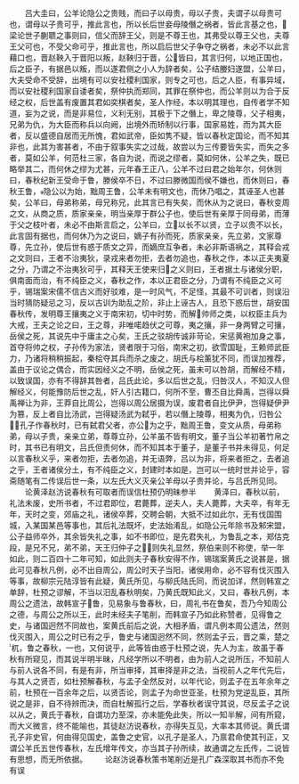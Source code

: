<!-- { "loadSidebar": true } -->
　　吕大圭曰，公羊论隐公之贵贱，而曰子以母贵，母以子贵，夫谓子以母贵可也，谓母以子贵可乎，推此言也，所以长后世妾母陵僭之祸者，皆此言基之也，梁论世子蒯聩之事则曰，信父而辞王父，则是不尊王也，其弗受以尊王父也，夫尊王父可也，不受父命可乎，推此言也，所以启后世父子争夺之祸者，未必不以此言藉口也，晋赵鞅入于晋阳以叛，赵鞅归于晋，公皆曰，其言归何，以地正国也，后之臣子，有据邑以叛，而以遂君侧之小人为辞者矣，公子结媵妇遂盟，公羊曰，大夫受命不受辞，出境有可以安社稷利国家，则专之可也，后之人臣，有事异域，而以安社稷利国家自诿者矣，祭仲执而郑同，其罪在祭仲也，而公羊则以为合于反经之权，后世盖有废置其君如奕棋者矣，圣人作经，本以明其理也，自传者学不知道，妄为之说，而是非易位，义利无别，其极于下之僭上，卑之陵尊，父子相夷，兄弟为仇，为大臣而称兵以向阙，出境外而矫制以行事，国家易姓，而为其大臣者，反以盛德自居而无所愧，君如武帝，臣如隽不疑，皆以春秋定国论，而不知其非也，此其为害甚者，不由于叙事失实之过哉，故尝以为三传要皆失实，而失之多者，莫如公羊，何范杜三家，各自为说，而说之缪者，莫如何休，公羊之失，既已略举其二，而何休之缪为尤甚，元年春王正八，公羊不过曰君之始年尔，何休则曰，春秋纪新王受命于鲁，滕侯卒不日，不过曰滕微国而侯不嫌也，而休则曰，春秋王鲁，隐公以为始，黜周王鲁，公羊未有明文也，而休乃唱之，其诬圣人也甚矣，公羊曰，母弟称弟，母兄称兄，此其言已有失矣，而休从为之说曰，春秋变周之文，从商之质，质家亲亲，明当亲厚于群公子也，使后世有亲厚于同母弟，而薄于父之枝叶者，未必不由斯言启之，公羊曰，立以长不以贤，立子以贵不以长，此言固有据也，而何休乃为之说曰，嫡子有孙而死，质家亲亲，先立弟，文家尊尊，先立孙，使后世有惑于质文之异，而嫡庶互争者，未必非斯语祸之，其释会戎之文则曰，王者不治夷狄，录戎来者勿拒，去者勿追也，春秋之作，本以正夫夷夏之分，乃谓之不治夷狄可乎，其释天王使来归之义则曰，王者据土与诸侯分职，俱南面而治，有不纯臣之义，春秋之作，本以正君臣之分，乃谓有不纯臣之义可乎，锡瑞案宋儒不信古义而好驳难，是一时风气，不足怪，其最不可训者，则误沿当时猜防疑忌之习，反以古训为助乱之阶，非止上诬古人，且恐下惑后世，胡安国春秋传，发明尊王攘夷之义于南宋初，切中时势，而解帅师之类，以权臣主兵为大戒，王夫之论之曰，王之尊，非唯喏趋伏之可尊，夷之攘，非一身两臂之可攘，岳侯之死，其说先中于庸主之心矣，王氏之驳胡传诚非苛论，宋惩黄袍加身之事，首夺将帅之权，子孙传为家法，贤者限于习俗，南宋之初，欲雪国耻，王赖师武臣力，乃诸将稍稍振起，秦桧夺其兵而杀之废之，胡氏与桧薰犹不同，而误加推荐，盖由于议论之偶合，而实因经义之不明，岳侯之死，虽未可以咎胡，而解经不精，以致误国，亦有不得辞其咎者，吕氏此论，多以后世之乱，归咎汉人，不知汉人但解经义，何能豫防后世之乱，奸人引古籍口，何所不至，曹丕自比舜禹，岂得以舜禹禅让为非，王莽自比周公，岂得以周公居摄为误，废君者自比伊尹，岂得疑伊尹为篡，反上者自比汤武，岂得疑汤武为弑乎，若以僭上陵尊，相夷为仇，归咎公，孔子作春秋时，已有弑君父者，亦公为之乎，黜周王鲁，变文从质，母弟称弟，母以子贵，亲亲立弟，尊尊立孙，公羊虽不皆有明文，董子当公羊初著竹帛之时，其书已有明文，吕氏但责何休，而不知其本于董子，是董子书并未得见，何足以言春秋义乎，来者勿拒，去者勿追，并无语弊，吕以为非，将来者拒之，去者追之乎，王者诸侯分土，有不纯臣之义，封建时本如是，岂可以一统时世并论乎，容斋随笔有二传误后世一条，以左氏大义灭亲公羊母以子贵并论，与吕氏所见同。
　　论黄泽赵汸说春秋有可取者而误信杜预仍明昧参半
　　黄泽曰，春秋以前，礼法未废，史所书者，不过君即位，君薨葬，逆夫人，夫人薨葬，大夫卒，有年无年，天时之变，郊庙之礼，诸侯卒葬，交聘会朝，大抵不过如此尔，无有伐国围城，入某国某邑等事也，其后礼法既坏，史法始淆乱，如隐公元年除书及邾宋盟，公子益师卒外，其余皆失礼之事，如不书即位，是先君失礼，为鲁乱之本，郑估克段，是兄不兄，弟不弟，天王归仲子之，则失礼显然，祭伯来则不称使，举一年如此，则二百四十二年可知，如此则夫子春秋安得不作，锡瑞案黄氏之说甚是，据此可见春秋凡例，必不出自周公，周公时天子当阳，诸侯用命，必不容有伐灭围入等事，故柳宗元陆淳皆有此疑，黄氏所见，与柳氏陆氏同，而说加详，然则韩宣之单辞，杜预之谬解，不当以汨乱春秋明矣，乃黄氏既知此义，又曰，春秋凡例，本周公之遗法，故韩宣子鲁，见易象与鲁春秋，曰，周礼书在鲁矣，吾乃今知周公之德，与周公之所以王，此时未经夫子笔削，而韩宣子乃如此称赞者，见得鲁之史，与诸国迥然不同故也，案黄氏前后之说，大相矛盾，谓凡例本周公遗法，然则伐灭围入，周公之时已有之乎，鲁史与诸国迥然不同，然则孟子云，晋之乘，楚之杌，鲁之春秋，一也，又何说乎，此等皆由惑于杜预之说，先人为主，故虽于春秋有所窥见，而其说半明半昧，凡经学所以不明者，由为前人之说所压，不知前人与前人说各不同，有是有非，所当审择，其审择是非之法，当视前人之年代先后，与其人之贤否，如杜预解春秋，与孟子全然反对，以年代论，则孟子在五年余年之前，杜预在一百余年之后，以贤否论，则孟子为命世亚圣，杜预为党逆乱臣，其所说之是非，自不待辨而决，而自杜解孤行之后，学春秋者误守其说，尽反孟子之说以从之，黄氏于春秋，自谓功力至深，亦未能免此失，所以一知半解，间有所窥，而大义微言，终不能喻也，其徒赵汸说春秋，亦得失互见，大率本其师说。黄氏谓孔子非史官，何由得见国史，盖鲁之史官，以孔子是圣人，乃禀君命使其刊正，又谓公羊氏五世传春秋，左氏增年传文，亦当其子孙所续，故通谓之左氏传，二说皆有思想，而无所依据。
　　论赵汸说春秋策书笔削近是孔广森深取其书而亦不免有误
